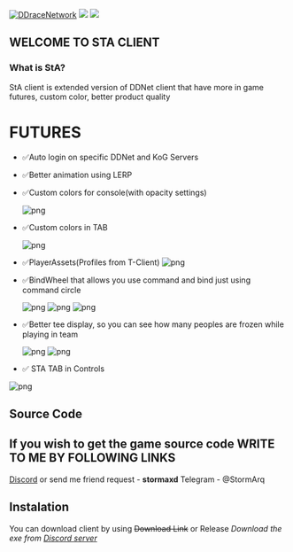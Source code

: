 [![DDraceNetwork](https://cdn.discordapp.com/attachments/1056897504211370004/1176966640504676486/gui_logo.png?ex=6570ca9a&is=655e559a&hm=0d179414b9c0859fe17bd1d34279119cb1145fc47f490c2f333c1b49b344cf76&)](https://ddnet.org) [![](https://github.com/ddnet/ddnet/workflows/Build/badge.svg)](https://github.com/ddnet/ddnet/actions?query=workflow%3ABuild+event%3Apush+branch%3Amaster) [![](https://codecov.io/gh/ddnet/ddnet/branch/master/graph/badge.svg)](https://codecov.io/gh/ddnet/ddnet/branch/master)

WELCOME TO STA CLIENT
---------------

### What is StA?

StA client is extended version of DDNet client that have more in game futures, custom color, better product quality

FUTURES
=======

- ✅Auto login on specific DDNet and KoG Servers
- ✅Better animation using LERP
- ✅Custom colors for console(with opacity settings)

  ![png](https://i.imgur.com/QAPSvSr.png)

- ✅Custom colors in TAB

  ![png](https://i.imgur.com/A9wGGtb.png)
- ✅PlayerAssets(Profiles from T-Client)
  ![png](https://i.imgur.com/agtBLGU.jpeg)
- ✅BindWheel that allows you use command and bind just using command circle

  ![png](https://i.imgur.com/VZ0htwS.png)
  ![png](https://i.imgur.com/yUMwSMe.png)
  ![png](https://i.imgur.com/WP5ksYI.png)

- ✅Better tee display, so you can see how many peoples are frozen while playing in team

  ![png](https://i.imgur.com/Ml3TyBZ.png)
  ![png](https://i.imgur.com/FoVW4Ho.png)

- ✅ STA TAB in Controls

 ![png](https://i.imgur.com/w0dnoJQ.png)


Source Code
---------
## If you wish to get the game source code WRITE TO ME BY FOLLOWING LINKS
[Discord](https://discordapp.com/users/479926515908214795) or send me friend request - **stormaxd**
Telegram - @StormArq

Instalation
-------
You can download client by using ~~Download Link~~ or Release
_Download the exe from [Discord server](https://discord.gg/MratBSWsMP)_






















